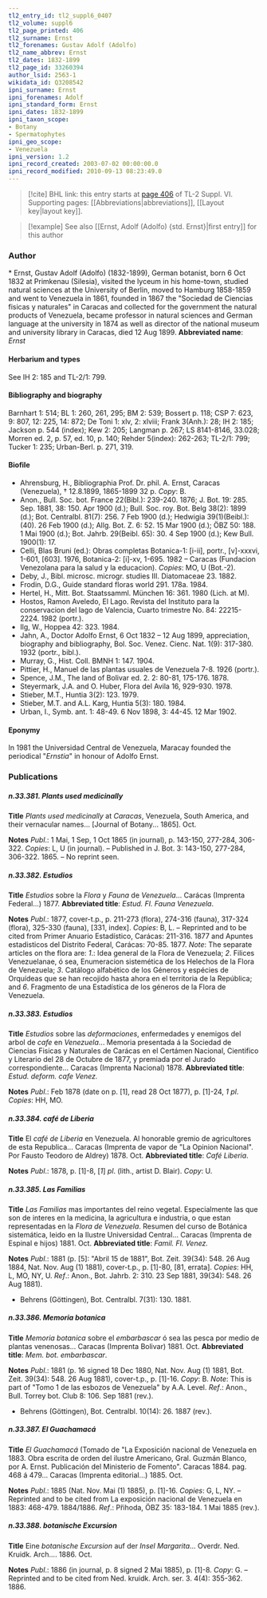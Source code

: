 ```yaml
---
tl2_entry_id: tl2_suppl6_0407
tl2_volume: suppl6
tl2_page_printed: 406
tl2_surname: Ernst
tl2_forenames: Gustav Adolf (Adolfo)
tl2_name_abbrev: Ernst
tl2_dates: 1832-1899
tl2_page_id: 33260394
author_lsid: 2563-1
wikidata_id: Q3208542
ipni_surname: Ernst
ipni_forenames: Adolf
ipni_standard_form: Ernst
ipni_dates: 1832-1899
ipni_taxon_scope: 
- Botany
- Spermatophytes
ipni_geo_scope: 
- Venezuela
ipni_version: 1.2
ipni_record_created: 2003-07-02 00:00:00.0
ipni_record_modified: 2010-09-13 08:23:49.0
---
```



> [!cite] BHL link: this entry starts at [page 406](https://www.biodiversitylibrary.org/page/33260394) of TL-2 Suppl. VI.
> Supporting pages: [[Abbreviations|abbreviations]], [[Layout key|layout key]].

> [!example] See also [[Ernst, Adolf (Adolfo) {std. Ernst}|first entry]] for this author

### Author

\* Ernst, Gustav Adolf (Adolfo) (1832-1899), German botanist, born 6 Oct 1832 at Primkenau (Silesia), visited the lyceum in his home-town, studied natural sciences at the University of Berlin, moved to Hamburg 1858-1859 and went to Venezuela in 1861, founded in 1867 the "Sociedad de Ciencias fisicas y naturales" in Caracas and collected for the government the natural products of Venezuela, became professor in natural sciences and German language at the university in 1874 as well as director of the national museum and university library in Caracas, died 12 Aug 1899. 
**Abbreviated name**: *Ernst*

#### Herbarium and types

See IH 2: 185 and TL-2/1: 799.

#### Bibliography and biography

Barnhart 1: 514; BL 1: 260, 261, 295; BM 2: 539; Bossert p. 118; CSP 7: 623, 9: 807, 12: 225, 14: 872; De Toni 1: xlv, 2: xlviii; Frank 3(Anh.): 28; IH 2: 185; Jackson p. 544 (index); Kew 2: 205; Langman p. 267; LS 8141-8146, 33.028; Morren ed. 2, p. 57, ed. 10, p. 140; Rehder 5(index): 262-263; TL-2/1: 799; Tucker 1: 235; Urban-Berl. p. 271, 319.

#### Biofile

- Ahrensburg, H., Bibliographia Prof. Dr. phil. A. Ernst, Caracas (Venezuela), † 12.8.1899, 1865-1899 32 p. *Copy*: B.
- Anon., Bull. Soc. bot. France 22(Bibl.): 239-240. 1876; J. Bot. 19: 285. Sep. 1881, 38: 150. Apr 1900 (d.); Bull. Soc. roy. Bot. Belg 38(2): 1899 (d.); Bot. Centralbl. 81(7): 256. 7 Feb 1900 (d.); Hedwigia 39(1)(Beibl.): (40). 26 Feb 1900 (d.); Allg. Bot. Z. 6: 52. 15 Mar 1900 (d.); ÖBZ 50: 188. 1 Mai 1900 (d.); Bot. Jahrb. 29(Beibl. 65): 30. 4 Sep 1900 (d.); Kew Bull. 1900(1): 17.
- Celli, Blas Bruni (ed.): Obras completas Botanica-1: \[i-ii\], portr., \[v\]-xxxvi, 1-601, \[603\]. 1976, Botanica-2: \[i\]-xv, 1-695. 1982 – Caracas (Fundacion Venezolana para la salud y la educacion). *Copies*: MO, U (Bot.-2).
- Deby, J., Bibl. microsc. microgr. studies III. Diatomaceae 23. 1882.
- Frodin, D.G., Guide standard floras world 291. 178a. 1984.
- Hertel, H., Mitt. Bot. Staatssamml. München 16: 361. 1980 (Lich. at M).
- Hostos, Ramon Aveledo, El Lago. Revista del Instituto para la conservacion del lago de Valencia, Cuarto trimestre No. 84: 22215-2224. 1982 (portr.).
- Ilg, W., Hoppea 42: 323. 1984.
- Jahn, A., Doctor Adolfo Ernst, 6 Oct 1832 – 12 Aug 1899, appreciation, biography and bibliography, Bol. Soc. Venez. Cienc. Nat. 1(9): 317-380. 1932 (portr., bibl.).
- Murray, G., Hist. Coll. BMNH 1: 147. 1904.
- Pittier, H., Manuel de las plantas usuales de Venezuela 7-8. 1926 (portr.).
- Spence, J.M., The land of Bolivar ed. 2. 2: 80-81, 175-176. 1878.
- Steyermark, J.A. and O. Huber, Flora del Avila 16, 929-930. 1978.
- Stieber, M.T., Huntia 3(2): 123. 1979.
- Stieber, M.T. and A.L. Karg, Huntia 5(3): 180. 1984.
- Urban, I., Symb. ant. 1: 48-49. 6 Nov 1898, 3: 44-45. 12 Mar 1902.

#### Eponymy

In 1981 the Universidad Central de Venezuela, Maracay founded the periodical "*Ernstia*" in honour of Adolfo Ernst.

### Publications

##### n.33.381. Plants used medicinally

**Title**
*Plants used medicinally* at *Caracas*, Venezuela, South America, and their vernacular names... \[Journal of Botany... 1865\]. Oct.

**Notes**
*Publ*.: 1 Mai, 1 Sep, 1 Oct 1865 (in journal), p. 143-150, 277-284, 306-322. *Copies*: L, U (in journal). – Published in J. Bot. 3: 143-150, 277-284, 306-322. 1865. – No reprint seen.

##### n.33.382. Estudios

**Title**
*Estudios* sobre la *Flora* y *Fauna* de *Venezuela*... Carácas (Imprenta Federal...) 1877.
**Abbreviated title**: *Estud. Fl. Fauna Venezuela*.

**Notes**
*Publ*.: 1877, cover-t.p., p. 211-273 (flora), 274-316 (fauna), 317-324 (flora), 325-330 (fauna), \[331, index\]. *Copies*: B, L. – Reprinted and to be cited from Primer Anuario Estadístico, Carácas: 211-316. 1877 and Apuntes estadisticos del Distrito Federal, Carácas: 70-85. 1877.
*Note*: The separate articles on the flora are: *1*.: Idea general de la Flora de Venezuela; *2*. Filices Venezuelanae, ó sea, Enumeracion sistemética de los Helechos de la Flora de Venezuela; *3*. Catálogo alfabético de los Géneros y espécies de Orquídeas que se han recojido hasta ahora en el territoria de la República; and *6*. Fragmento de una Estadística de los géneros de la Flora de Venezuela.

##### n.33.383. Estudios

**Title**
*Estudios* sobre las *deformaciones*, enfermedades y enemigos del arbol de *cafe* en *Venezuela*... Memoria presentada á la Sociedad de Ciencias Fisicas y Naturales de Carácas en el Certámen Nacional, Cientifico y Literario del 28 de Octubre de 1877, y premiada por el Jurado correspondiente... Caracas (Imprenta Nacional) 1878.
**Abbreviated title**: *Estud. deform. cafe Venez.*

**Notes**
*Publ*.: Feb 1878 (date on p. \[1\], read 28 Oct 1877), p. \[1\]-24, *1 pl*. *Copies*: HH, MO.

##### n.33.384. café de Liberia

**Title**
El *café de Liberia* en Venezuela. Al honorable gremio de agricultores de esta Republica... Caracas (Imprenta de vapor de "La Opinion Nacional". Por Fausto Teodoro de Aldrey) 1878. Oct.
**Abbreviated title**: *Café Liberia*.

**Notes**
*Publ*.: 1878, p. \[1\]-8, \[*1*\] *pl*. (lith., artist D. Blair). *Copy*: U.

##### n.33.385. Las Familias

**Title**
*Las Familias* mas importantes del reino vegetal. Especialmente las que son de interes en la medicina, la agricultura e industria, o que estan representadas en la *Flora de Venezuela*. Resumen del curso de Botánica sistemática, leido en la Ilustre Universidad Central... Caracas (Imprenta de Espinal e hijos) 1881. Oct.
**Abbreviated title**: *Famil. Fl. Venez.*

**Notes**
*Publ*.: 1881 (p. \[5\]: "Abril 15 de 1881", Bot. Zeit. 39(34): 548. 26 Aug 1884, Nat. Nov. Aug (1) 1881), cover-t.p., p. \[1\]-80, \[81, errata\]. *Copies*: HH, L, MO, NY, U.
*Ref*.: Anon., Bot. Jahrb. 2: 310. 23 Sep 1881, 39(34): 548. 26 Aug 1881).
- Behrens (Göttingen), Bot. Centralbl. 7(31): 130. 1881.

##### n.33.386. Memoria botanica

**Title**
*Memoria botanica* sobre el *embarbascar* ó sea las pesca por medio de plantas venenosas... Caracas (Imprenta Bolivar) 1881. Oct.
**Abbreviated title**: *Mem. bot. embarbascar*.

**Notes**
*Publ*.: 1881 (p. 16 signed 18 Dec 1880, Nat. Nov. Aug (1) 1881, Bot. Zeit. 39(34): 548. 26 Aug 1881), cover-t.p., p. \[1\]-16. *Copy*: B.
*Note*: This is part of "Tomo 1 de las esbozos de Venezuela" by A.A. Level.
*Ref*.: Anon., Bull. Torrey bot. Club 8: 106. Sep 1881 (rev.).
- Behrens (Göttingen), Bot. Centralbl. 10(14): 26. 1887 (rev.).

##### n.33.387. El Guachamacá

**Title**
*El Guachamacá* (Tomado de "La Exposición nacional de Venezuela en 1883. Obra escrita de orden del ilustre Americano, Gral. Guzmán Blanco, por A. Ernst. Publicación del Ministerio de Fomento". Caracas 1884. pag. 468 á 479... Caracas (Imprenta editorial...) 1885. Oct.

**Notes**
*Publ*.: 1885 (Nat. Nov. Mai (1) 1885), p. \[1\]-16. *Copies*: G, L, NY. – Reprinted and to be cited from La exposición nacional de Venezuela en 1883: 468-479. 1884/1886.
*Ref*.: Přihoda, ÖBZ 35: 183-184. 1 Mai 1885 (rev.).

##### n.33.388. botanische Excursion

**Title**
Eine *botanische Excursion* auf der *Insel Margarita*... Overdr. Ned. Kruidk. Arch.... 1886. Oct.

**Notes**
*Publ*.: 1886 (in journal, p. 8 signed 2 Mai 1885), p. \[1\]-8. *Copy*: G. – Reprinted and to be cited from Ned. kruidk. Arch. ser. 3. 4(4): 355-362. 1886.

